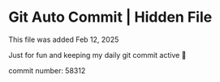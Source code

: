# Git Auto Commit | Hidden File

This file was added Feb 12, 2025

Just for fun and keeping my daily git commit active 🤪

commit number: 58312
